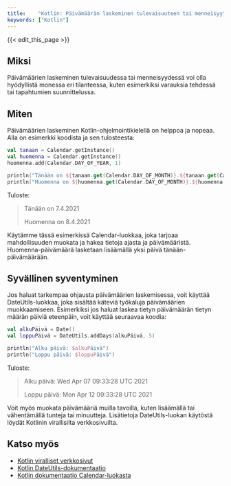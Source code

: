 ```yaml
---
title:    "Kotlin: Päivämäärän laskeminen tulevaisuuteen tai menneisyyteen"
keywords: ["Kotlin"]
---
```


{{< edit_this_page >}}

## Miksi

Päivämäärien laskeminen tulevaisuudessa tai menneisyydessä voi olla hyödyllistä monessa eri tilanteessa, kuten esimerkiksi varauksia tehdessä tai tapahtumien suunnittelussa.

## Miten

Päivämäärien laskeminen Kotlin-ohjelmointikielellä on helppoa ja nopeaa. Alla on esimerkki koodista ja sen tulosteesta:

```Kotlin
val tanaan = Calendar.getInstance()
val huomenna = Calendar.getInstance()
huomenna.add(Calendar.DAY_OF_YEAR, 1)

println("Tänään on ${tanaan.get(Calendar.DAY_OF_MONTH)}.${tanaan.get(Calendar.MONTH) + 1}.${tanaan.get(Calendar.YEAR)}")
println("Huomenna on ${huomenna.get(Calendar.DAY_OF_MONTH)}.${huomenna.get(Calendar.MONTH) + 1}.${huomenna.get(Calendar.YEAR)}")
```

Tuloste:

> Tänään on 7.4.2021
>
> Huomenna on 8.4.2021

Käytämme tässä esimerkissä Calendar-luokkaa, joka tarjoaa mahdollisuuden muokata ja hakea tietoja ajasta ja päivämääristä. Huomenna-päivämäärä lasketaan lisäämällä yksi päivä tänään-päivämäärään.

## Syvällinen syventyminen

Jos haluat tarkempaa ohjausta päivämäärien laskemisessa, voit käyttää DateUtils-luokkaa, joka sisältää käteviä työkaluja päivämäärien muokkaamiseen. Esimerkiksi jos haluat laskea tietyn päivämäärän tietyn määrän päiviä eteenpäin, voit käyttää seuraavaa koodia:

```Kotlin
val alkuPäivä = Date()
val loppuPäivä = DateUtils.addDays(alkuPäivä, 5)

println("Alku päivä: $alkuPäivä")
println("Loppu päivä: $loppuPäivä")
```

Tuloste:

> Alku päivä: Wed Apr 07 09:33:28 UTC 2021
>
> Loppu päivä: Mon Apr 12 09:33:28 UTC 2021

Voit myös muokata päivämääriä muilla tavoilla, kuten lisäämällä tai vähentämällä tunteja tai minuutteja. Lisätietoja DateUtils-luokan käytöstä löydät Kotlinin virallisilta verkkosivuilta.

## Katso myös

- [Kotlin viralliset verkkosivut](https://kotlinlang.org/)
- [Kotlin DateUtils-dokumentaatio](https://developer.android.com/reference/android/text/format/DateUtils)
- [Kotlin dokumentaatio Calendar-luokasta](https://docs.oracle.com/javase/8/docs/api/java/util/Calendar.html)